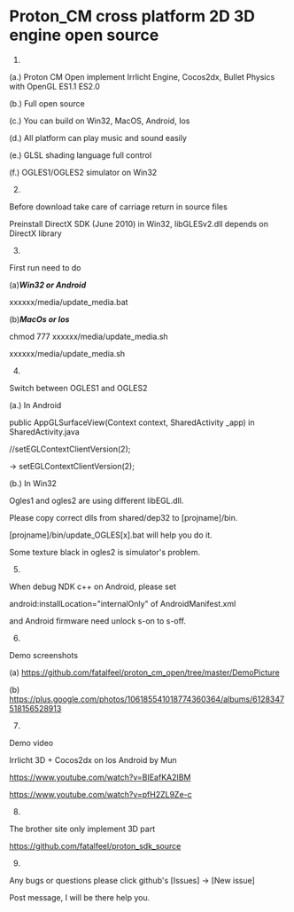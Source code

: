 Proton_CM cross platform 2D 3D engine open source
=================
1.

(a.)
Proton CM Open implement Irrlicht Engine, Cocos2dx, Bullet Physics with OpenGL ES1.1 ES2.0

(b.)
Full open source

(c.)
You can build on Win32, MacOS, Android, Ios

(d.)
All platform can play music and sound easily

(e.)
GLSL shading language full control

(f.)
OGLES1/OGLES2 simulator on Win32

2.

Before download take care of carriage return in source files

Preinstall DirectX SDK (June 2010) in Win32, libGLESv2.dll depends on DirectX library

3.
First run need to do

(a)***Win32 or Android***

xxxxxx/media/update_media.bat

(b)***MacOs or Ios***

chmod 777 xxxxxx/media/update_media.sh

xxxxxx/media/update_media.sh

4.
Switch between OGLES1 and OGLES2

(a.) In Android

public AppGLSurfaceView(Context context, SharedActivity _app) in SharedActivity.java

//setEGLContextClientVersion(2); 

-> setEGLContextClientVersion(2);

(b.) In Win32

Ogles1 and ogles2 are using different libEGL.dll.

Please copy correct dlls from shared/dep32 to [projname]/bin.

[projname]/bin/update_OGLES[x].bat will help you do it.

Some texture black in ogles2 is simulator's problem.

5.
When debug NDK c++ on Android, please set

android:installLocation="internalOnly" of AndroidManifest.xml

and Android firmware need unlock s-on to s-off.

6.
Demo screenshots

(a) https://github.com/fatalfeel/proton_cm_open/tree/master/DemoPicture

(b) https://plus.google.com/photos/106185541018774360364/albums/6128347518156528913

7.
Demo video

Irrlicht 3D + Cocos2dx on Ios Android by Mun

https://www.youtube.com/watch?v=BIEafKA2IBM

https://www.youtube.com/watch?v=pfH2ZL9Ze-c

8.
The brother site only implement 3D part

https://github.com/fatalfeel/proton_sdk_source

9.
Any bugs or questions please click github's [Issues] -> [New issue]

Post message, I will be there help you.
